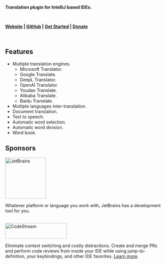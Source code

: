 <p><b>Translation plugin for IntelliJ based IDEs.</b></p>
<br/>
<p>
    <b>
        <a href="https://yiiguxing.github.io/TranslationPlugin/index.html">Website</a> |
        <a href="https://github.com/YiiGuxing/TranslationPlugin">GitHub</a> |
        <a href="https://yiiguxing.github.io/TranslationPlugin/start.html">Get Started</a> |
        <a href="https://plugins.jetbrains.com/plugin/8579-translation/support-donate">Donate</a>
    </b>
</p>
<br/>
<h2>Features</h2>
<ul>
    <li>Multiple translation engines.
        <ul>
            <li>Microsoft Translator.</li>
            <li>Google Translate.</li>
            <li>DeepL Translator.</li>
            <li>OpenAI Translator.</li>
            <li>Youdao Translate.</li>
            <li>Alibaba Translate.</li>
            <li>Baidu Translate.</li>
        </ul>
    </li>
    <li>Multiple languages inter-translation.</li>
    <li>Document translation.</li>
    <li>Text to speech.</li>
    <li>Automatic word selection.</li>
    <li>Automatic word division.</li>
    <li>Word book.</li>
</ul>
<h2>Sponsors</h2>
<a title="JetBrains" href="https://www.jetbrains.com/?from=TranslationPlugin">
  <img border="0" src="https://yiiguxing.gitee.io/translation-plugin/img/ext/sponsor_jetbrains.png" width="131" alt="JetBrains">
</a>
<p>Whatever platform or language you work with, JetBrains has a development tool for you.</p>
<br/>
<a title="Try CodeStream" href="https://sponsorlink.codestream.com/?utm_source=jbmarket&amp;utm_campaign=translation&amp;utm_medium=banner">
  <img border="0" src="https://alt-images.codestream.com/codestream_logo_translation.png" width="198" height="50" alt="CodeStream">
</a>
<p>
Eliminate context switching and costly distractions. Create and merge PRs and perform code reviews from inside your
IDE while using jump-to-definition, your keybindings, and other IDE favorites.
<a title="Try CodeStream" href="https://sponsorlink.codestream.com/?utm_source=jbmarket&amp;utm_campaign=translation&amp;utm_medium=banner">Learn more</a>.
</p>